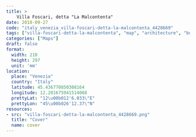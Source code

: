 ```yaml
---
title: > 
    Villa Foscari, detta "La Malcontenta"
date: 2018-09-27
code: "italy_venezia_villa-foscari-detta-la-malcontenta_4428669"
tags: ["villa-foscari-detta-la-malcontenta", "map", "architecture", "buildings", "Venezia", "Italy"]
categories: ["Maps"]
draft: false
format:
  width: 210
  height: 297
  unit: 'mm'
location:
  place: "Venezia"
  country: "Italy"
  latitude: 45.436770850308164
  longitude: 12.201675941514068
  prettyLat: "12\u00b012'6.033\"E"
  prettyLon: "45\u00b026'12.37\"N"
resources:
- src: "villa-foscari-detta-la-malcontenta_4428669.png"
  title: "Cover"
  name: cover
---
```

